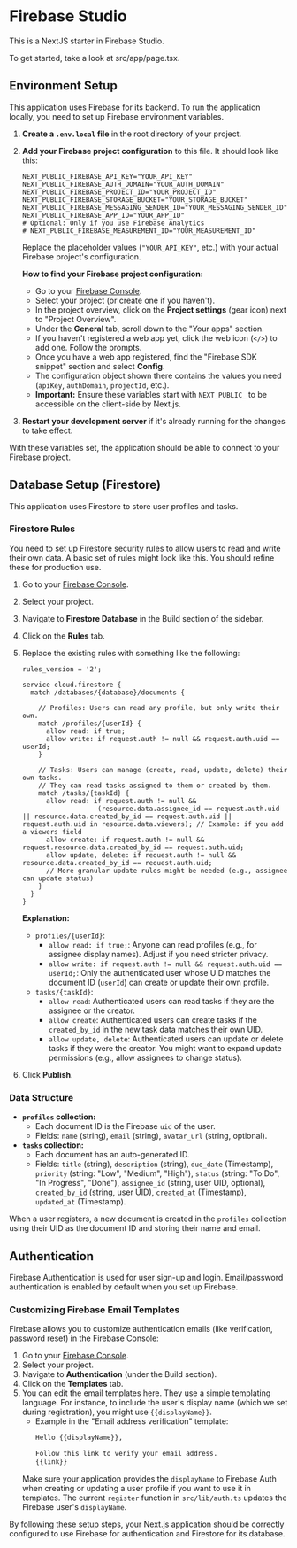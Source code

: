 
# Firebase Studio

This is a NextJS starter in Firebase Studio.

To get started, take a look at src/app/page.tsx.

## Environment Setup

This application uses Firebase for its backend. To run the application locally, you need to set up Firebase environment variables.

1.  **Create a `.env.local` file** in the root directory of your project.
2.  **Add your Firebase project configuration** to this file. It should look like this:

    ```env
    NEXT_PUBLIC_FIREBASE_API_KEY="YOUR_API_KEY"
    NEXT_PUBLIC_FIREBASE_AUTH_DOMAIN="YOUR_AUTH_DOMAIN"
    NEXT_PUBLIC_FIREBASE_PROJECT_ID="YOUR_PROJECT_ID"
    NEXT_PUBLIC_FIREBASE_STORAGE_BUCKET="YOUR_STORAGE_BUCKET"
    NEXT_PUBLIC_FIREBASE_MESSAGING_SENDER_ID="YOUR_MESSAGING_SENDER_ID"
    NEXT_PUBLIC_FIREBASE_APP_ID="YOUR_APP_ID"
    # Optional: Only if you use Firebase Analytics
    # NEXT_PUBLIC_FIREBASE_MEASUREMENT_ID="YOUR_MEASUREMENT_ID"
    ```

    Replace the placeholder values (`"YOUR_API_KEY"`, etc.) with your actual Firebase project's configuration.

    **How to find your Firebase project configuration:**
    *   Go to your [Firebase Console](https://console.firebase.google.com/).
    *   Select your project (or create one if you haven't).
    *   In the project overview, click on the **Project settings** (gear icon) next to "Project Overview".
    *   Under the **General** tab, scroll down to the "Your apps" section.
    *   If you haven't registered a web app yet, click the web icon (`</>`) to add one. Follow the prompts.
    *   Once you have a web app registered, find the "Firebase SDK snippet" section and select **Config**.
    *   The configuration object shown there contains the values you need (`apiKey`, `authDomain`, `projectId`, etc.).
    *   **Important:** Ensure these variables start with `NEXT_PUBLIC_` to be accessible on the client-side by Next.js.

3.  **Restart your development server** if it's already running for the changes to take effect.

With these variables set, the application should be able to connect to your Firebase project.

## Database Setup (Firestore)

This application uses Firestore to store user profiles and tasks.

### Firestore Rules

You need to set up Firestore security rules to allow users to read and write their own data. A basic set of rules might look like this. You should refine these for production use.

1.  Go to your [Firebase Console](https://console.firebase.google.com/).
2.  Select your project.
3.  Navigate to **Firestore Database** in the Build section of the sidebar.
4.  Click on the **Rules** tab.
5.  Replace the existing rules with something like the following:

    ```firestore.rules
    rules_version = '2';

    service cloud.firestore {
      match /databases/{database}/documents {

        // Profiles: Users can read any profile, but only write their own.
        match /profiles/{userId} {
          allow read: if true;
          allow write: if request.auth != null && request.auth.uid == userId;
        }

        // Tasks: Users can manage (create, read, update, delete) their own tasks.
        // They can read tasks assigned to them or created by them.
        match /tasks/{taskId} {
          allow read: if request.auth != null && 
                       (resource.data.assignee_id == request.auth.uid || resource.data.created_by_id == request.auth.uid || request.auth.uid in resource.data.viewers); // Example: if you add a viewers field
          allow create: if request.auth != null && request.resource.data.created_by_id == request.auth.uid;
          allow update, delete: if request.auth != null && resource.data.created_by_id == request.auth.uid;
          // More granular update rules might be needed (e.g., assignee can update status)
        }
      }
    }
    ```

    **Explanation:**
    *   `profiles/{userId}`:
        *   `allow read: if true;`: Anyone can read profiles (e.g., for assignee display names). Adjust if you need stricter privacy.
        *   `allow write: if request.auth != null && request.auth.uid == userId;`: Only the authenticated user whose UID matches the document ID (`userId`) can create or update their own profile.
    *   `tasks/{taskId}`:
        *   `allow read`: Authenticated users can read tasks if they are the assignee or the creator.
        *   `allow create`: Authenticated users can create tasks if the `created_by_id` in the new task data matches their own UID.
        *   `allow update, delete`: Authenticated users can update or delete tasks if they were the creator. You might want to expand update permissions (e.g., allow assignees to change status).

6.  Click **Publish**.

### Data Structure

*   **`profiles` collection:**
    *   Each document ID is the Firebase `uid` of the user.
    *   Fields: `name` (string), `email` (string), `avatar_url` (string, optional).
*   **`tasks` collection:**
    *   Each document has an auto-generated ID.
    *   Fields: `title` (string), `description` (string), `due_date` (Timestamp), `priority` (string: "Low", "Medium", "High"), `status` (string: "To Do", "In Progress", "Done"), `assignee_id` (string, user UID, optional), `created_by_id` (string, user UID), `created_at` (Timestamp), `updated_at` (Timestamp).

When a user registers, a new document is created in the `profiles` collection using their UID as the document ID and storing their name and email.

## Authentication

Firebase Authentication is used for user sign-up and login. Email/password authentication is enabled by default when you set up Firebase.

### Customizing Firebase Email Templates

Firebase allows you to customize authentication emails (like verification, password reset) in the Firebase Console:

1.  Go to your [Firebase Console](https://console.firebase.google.com/).
2.  Select your project.
3.  Navigate to **Authentication** (under the Build section).
4.  Click on the **Templates** tab.
5.  You can edit the email templates here. They use a simple templating language. For instance, to include the user's display name (which we set during registration), you might use `{{displayName}}`.
    *   Example in the "Email address verification" template:
        ```html
        Hello {{displayName}},

        Follow this link to verify your email address.
        {{link}}
        ```
    Make sure your application provides the `displayName` to Firebase Auth when creating or updating a user profile if you want to use it in templates. The current `register` function in `src/lib/auth.ts` updates the Firebase user's `displayName`.

By following these setup steps, your Next.js application should be correctly configured to use Firebase for authentication and Firestore for its database.
